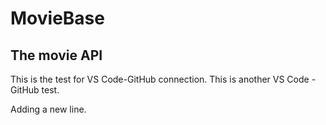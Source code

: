 # MovieBase
## The movie API

This is the test for VS Code-GitHub connection.
 This is another VS Code - GitHub test.

 Adding a new line.
